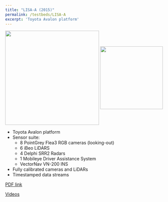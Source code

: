 ```yaml
---
title: "LISA-A (2015)"
permalink: /testbeds/LISA-A
excerpt: 'Toyota Avalon platform'
---
```

<p align="center">
  <img align="middle" src="https://arangesh.github.io/images/LISA-A-im1.jpg?raw=true" width="300" />
  <img align="middle" src="https://arangesh.github.io/images/LISA-A-im2.jpg?raw=true" width="200" />
</p>

* Toyota Avalon platform
* Sensor suite:
    * 8 PointGrey Flea3 RGB cameras (looking-out)
    * 6 iBeo LiDARS
    * 4 Delphi SRR2 Radars
    * 1 Mobileye Driver Assistance System
    * VectorNav VN-200 INS
* Fully calibrated cameras and LiDARs
* Timestamped data streams

[PDF link](http://cvrr.ucsd.edu/testbeds/lisa-a/info.pdf)

[Videos](https://www.youtube.com/watch?v=NN0rvKv-Aq8&feature=youtu.be)
